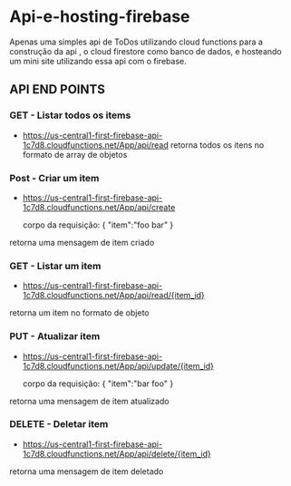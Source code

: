 # Api-e-hosting-firebase
Apenas uma simples api de ToDos  utilizando cloud functions para a construção da api , o cloud firestore como banco de dados, e hosteando um mini site utilizando essa api com o firebase.


## API END POINTS

### GET - Listar todos os items 
 - https://us-central1-first-firebase-api-1c7d8.cloudfunctions.net/App/api/read
retorna todos os itens no formato de array de objetos
	
### Post - Criar um item 
 - https://us-central1-first-firebase-api-1c7d8.cloudfunctions.net/App/api/create
 
   corpo da requisição:
	{
	"item":"foo bar"
	}

retorna uma mensagem de item criado

### GET - Listar um item 
 - https://us-central1-first-firebase-api-1c7d8.cloudfunctions.net/App/api/read/{item_id}

retorna um item no formato de objeto

### PUT - Atualizar item
 - https://us-central1-first-firebase-api-1c7d8.cloudfunctions.net/App/api/update/{item_id}

	corpo da requisição:
	{
	"item":"bar foo"
	}

retorna uma mensagem de item atualizado

### DELETE - Deletar item 
 - https://us-central1-first-firebase-api-1c7d8.cloudfunctions.net/App/api/delete/{item_id}


retorna uma mensagem de item deletado